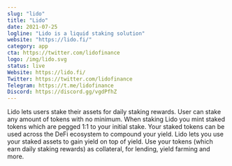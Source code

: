 ```yaml
---
slug: "lido"
title: "Lido"
date: 2021-07-25
logline: "Lido is a liquid staking solution"
website: "https://lido.fi/"
category: app
cta: https://twitter.com/lidofinance
logo: /img/lido.svg
status: live
Website: https://lido.fi/
Twitter: https://twitter.com/lidofinance
Telegram: https://t.me/lidofinance
Discord: https://discord.gg/vgdPfhZ
---
```


Lido lets users stake their assets for daily staking rewards. User can stake any amount of tokens with no minimum. When staking Lido you mint staked tokens which are pegged 1:1 to your initial stake. Your staked tokens can be used across the DeFi ecosystem to compound your yield. Lido lets you use your staked assets to gain yield on top of yield. Use your tokens (which earn daily staking rewards) as collateral, for lending, yield farming and more.
